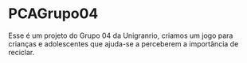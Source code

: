 # PCAGrupo04

Esse é um projeto do Grupo 04 da Unigranrio, criamos um jogo para crianças e adolescentes que ajuda-se a perceberem a importância de reciclar.
